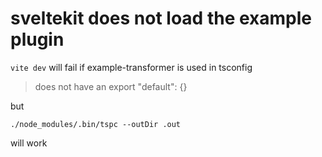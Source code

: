 # sveltekit does not load the example plugin

`vite dev` will fail if example-transformer is used in tsconfig

> does not have an export "default": {}

but

`./node_modules/.bin/tspc --outDir .out`

will work
